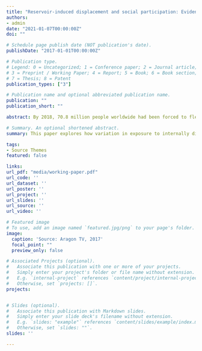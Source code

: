 ```yaml
---
title: "Reservoir-induced displacement and social participation: Evidence from the Spanish dictatorship"
authors:
- admin
date: "2021-01-07T00:00:00Z"
doi: ""

# Schedule page publish date (NOT publication's date).
publishDate: "2017-01-01T00:00:00Z"

# Publication type.
# Legend: 0 = Uncategorized; 1 = Conference paper; 2 = Journal article;
# 3 = Preprint / Working Paper; 4 = Report; 5 = Book; 6 = Book section;
# 7 = Thesis; 8 = Patent
publication_types: ["3"]

# Publication name and optional abbreviated publication name.
publication: ""
publication_short: ""

abstract: By 2018, 70.8 million people worldwide had been forced to flee from their home (UNHCR, 2019). This paper explores how variation in exposure to internally displaced population that happened in the past affects social participation in host municipalities during the last 40 years. To measure forced displacement, I exploit the construction of reservoirs during the Spanish dictatorship (1936-1975). Infrastructures that forced thousands of people to displacement. I rely on a newly collected historical dataset on forced displacement and social participation to then implement an instrumental variable approach. I find that exposure to internally displaced population inflows has a long-term and sizable benefit on social participation. Interestingly, the effects occurred right after the arrival of displaced population and persisted over 50 years. I propose two mechanisms for these results, social ties moving together with the population displaced and an upward shift in trust. Results are robust to potential cofounding effects of violence during the dictatorship.

# Summary. An optional shortened abstract.
summary: This paper explores how variation in exposure to internally displaced population that happened in the past affects social participation in host municipalities during the last 40 years. To measure forced displacement, I exploit the construction of reservoirs during the Spanish dictatorship (1936-1975). Infrastructures that forced thousands of people to displacement.

tags:
- Source Themes
featured: false

links:
url_pdf: "media/working-paper.pdf"
url_code: ''
url_dataset: ''
url_poster: ''
url_project: ''
url_slides: ''
url_source: ''
url_video: ''

# Featured image
# To use, add an image named `featured.jpg/png` to your page's folder. 
image:
  caption: 'Source: Aragon TV, 2017'
  focal_point: ""
  preview_only: false

# Associated Projects (optional).
#   Associate this publication with one or more of your projects.
#   Simply enter your project's folder or file name without extension.
#   E.g. `internal-project` references `content/project/internal-project/index.md`.
#   Otherwise, set `projects: []`.
projects:


# Slides (optional).
#   Associate this publication with Markdown slides.
#   Simply enter your slide deck's filename without extension.
#   E.g. `slides: "example"` references `content/slides/example/index.md`.
#   Otherwise, set `slides: ""`.
slides: ''

---
```

